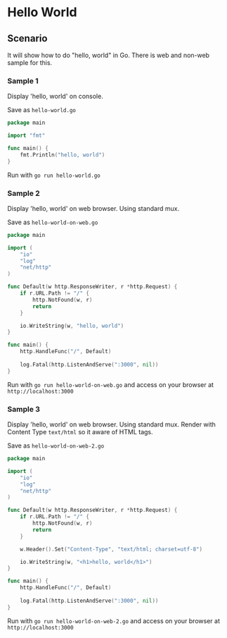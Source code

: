 # Hello World

## Scenario

It will show how to do "hello, world" in Go. There is web and non-web sample for this.

### Sample 1
Display 'hello, world' on console.

Save as `hello-world.go`
```go
package main

import "fmt"

func main() {
    fmt.Println("hello, world")
}
```

Run with `go run hello-world.go`

### Sample 2
Display 'hello, world' on web browser. Using standard mux.

Save as `hello-world-on-web.go`

```go
package main

import (
    "io"
    "log"
    "net/http"
)

func Default(w http.ResponseWriter, r *http.Request) {
    if r.URL.Path != "/" {
        http.NotFound(w, r)
        return
    }

    io.WriteString(w, "hello, world")
}

func main() {
    http.HandleFunc("/", Default)
    
    log.Fatal(http.ListenAndServe(":3000", nil))
}
```

Run with `go run hello-world-on-web.go` and access on your browser at `http://localhost:3000`

### Sample 3
Display 'hello, world' on web browser. Using standard mux. Render with Content Type `text/html` so it aware of HTML tags.

Save as `hello-world-on-web-2.go`

```go
package main

import (
    "io"
    "log"
    "net/http"
)

func Default(w http.ResponseWriter, r *http.Request) {
    if r.URL.Path != "/" {
        http.NotFound(w, r)
        return
    }

    w.Header().Set("Content-Type", "text/html; charset=utf-8")

    io.WriteString(w, "<h1>hello, world</h1>")
}

func main() {
    http.HandleFunc("/", Default)
    
    log.Fatal(http.ListenAndServe(":3000", nil))
}
```

Run with `go run hello-world-on-web-2.go` and access on your browser at `http://localhost:3000`